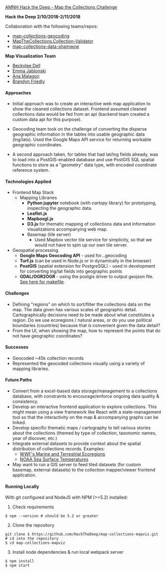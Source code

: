 [AMNH Hack the Deep - Map the Collections Challenge](https://github.com/amnh/HackTheDeep/wiki/Map-The-Collections#background)

**Hack the Deep 2/10/2018-2/11/2018**

Collaboration with the following teams/repos:   
-  [map-collections-geocoding](https://github.com/HackTheDeep/map-collections-geocoding)  
-  [MapTheCollections.Collection-Validator](https://github.com/HackTheDeep/MapTheCollections.Collection-Validator)
- [map-collections-data-shamwow](https://github.com/HackTheDeep/map-collections-data-shamwow)  

**Map Visualization Team**  
- [Beckylee Dell](https://github.com/becks25)
- [Emma Jablonski](https://github.com/emmjab)
- [Ana Malagon](https://github.com/atmalagon)  
- [Brandyn Friedly](https://github.com/bfreeds)  

####  Approaches  
- Initial approach was to create an interactive web map application to show the cleaned collections dataset.  Frontend assumed cleaned collections data would be fed from an api (backend team created a custom data api for this purpose).  

- Geocoding team took on the challenge of converting the disperse geographic information in the tables into usable geographic data (lng/lats).  Used the Google Maps API service for returning workable geographic coordinates.  
- A second approach taken, for tables that had lat/lng fields already, was to load into a PostGIS-enabled database and use PostGIS SQL spatial functions to store as a "geometry" data type, with encoded coordinate reference system.  

####  Technologies Applied  
-  Frontend Map Stack    
    - Mapping Libraries
      - **Python jupyter** notebook (with *cartopy* library) for prototyping, inspecting the geographic data.
      - **Leaflet.js**  
      - **Mapboxgl.js**  
      - **D3.js** for thematic mapping of collections data and information visualizations accompanying web map.
      - Basemap (tile server)
        - Used Mapbox vector tile service for simplicity, so that we would not have to spin up our own tile server.
- Geospatial processing  
   - **Google Maps Geocoding API** - used for...geocoding
   - **Turf.js** (can be used in Node.js or in dynamically in the browser)  
   - **PostGIS** (spatial extension for PostgreSQL) - used in development for converting lng/lat fields into geographic points  
   - **GDAL/OGR2OGR** - using the postgis driver to output geojson file.  [See here for makefile](https://github.com/HackTheDeep/map-collections-geocoding/blob/master/make-pipeline/Makefile).  

#### Challenges
- Defining "regions" on which to sort/filter the collections data on the map.  The data given has various scales of geographic detail.  Cartographically decisions need to be made about what constitutes a region.  Do we use ecoregions / natural areas, or do you use political boundaries (countries) because that is convenient given the data detail?  
- From the UI, when showing the map, how to represent the points that do not have geographic coordinates?

#### Successes  
- Geocoded ~45k collection records  
- Represented the geocoded collections visually using a variety of mapping libraries.  
####  Future Paths  
- Convert from a excel-based data storage/management to a collections database, with constraints to encourage/enforce ongoing data quality & consistency.
- Develop an interactive frontend application to explore collections.  This might mean using a view framework like React with a state-management tool so that the interactivity on the map & accompanying graphs can be linked.
- Develop specific thematic maps / cartography to tell various stories about the collections (themed by type of collection, taxonomic names, year of discover, etc.)  
- Integrate external datasets to provide context about the spatial distribution of collections records.  Examples:  
   - [WWF's Marine and Terrestrial Ecoregions](https://www.worldwildlife.org/pages/conservation-science-data-and-tools)  
   - [NOAA Sea Surface Temperatures](https://www.nodc.noaa.gov/General/temperature.html)  
- May want to run a GIS server to feed tiled datasets (for custom basemap, external datasets) to the collection mapper/viewer frontend application.


#### Running Locally  
With git configured and NodeJS with NPM (>=5.2) installed:
1. Check requirements
```shell
$ npm --version # should be 5.2 or greater
```
2. Clone the repository  
```shell
git clone $ https://github.com/HackTheDeep/map-collections-mapviz.git  
# cd into the repository
$ cd map-collections-mapviz
```  
3.  Install node dependencies & run local webpack server
```shell
$ npm install  
$ npm start
```

